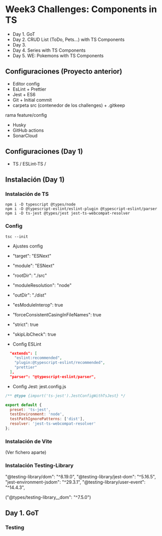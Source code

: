 # Week3 Challenges: Components in TS

- Day 1. GoT
- Day 2. CRUD List (ToDo, Pets...) with TS Components
- Day 3.
- Day 4. Series with TS Components
- Day 5. WE: Pokemons with TS Components

## Configuraciones (Proyecto anterior)

- Editor config
- EsLint + Prettier
- Jest + ES6
- Git + Initial commit
- carpeta src (contenedor de los challenges) + .gitkeep

rama feature/config

- Husky
- GitHub actions
- SonarCloud

## Configuraciones (Day 1)

- TS / ESLint-TS /

## Instalación (Day 1)

### Instalación de TS

```shell
npm i -D typescript @types/node
npm i -D @typescript-eslint/eslint-plugin @typescript-eslint/parser
npm i -D ts-jest @types/jest jest-ts-webcompat-resolver

```

### Config

```shell
tsc --init
```

- Ajustes config

- "target": "ESNext"
- "module": "ESNext"
- "rootDir": "./src"
- "moduleResolution": "node"
- "outDir": "./dist"
- "esModuleInterop": true
- "forceConsistentCasingInFileNames": true
- "strict": true
- "skipLibCheck": true

- Config ESLint

```json
  "extends": [
    "eslint:recommended",
    "plugin:@typescript-eslint/recommended",
    "prettier"
  ],
  "parser": "@typescript-eslint/parser",
```

- Config Jest: jest.config.js

```js
/** @type {import('ts-jest').JestConfigWithTsJest} */

export default {
  preset: 'ts-jest',
  testEnvironment: 'node',
  testPathIgnorePatterns: ['dist'],
  resolver: 'jest-ts-webcompat-resolver'
};
```

### Instalación de Vite

(Ver fichero aparte)

### Instalación Testing-Library

"@testing-library/dom": "^8.19.0",
"@testing-library/jest-dom": "^5.16.5",
"jest-environment-jsdom": "^29.3.1",
"@testing-library/user-event": "^14.4.3",

("@types/testing-library__dom": "^7.5.0")


## Day 1. GoT

### Testing
